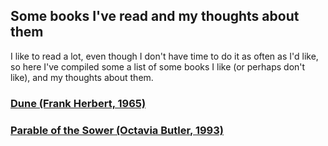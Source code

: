 ## Some books I've read and my thoughts about them

I like to read a lot, even though I don't have time to do it as often as I'd like, so here I've compiled some a list of some books I like (or perhaps don't like), and my thoughts about them.

<h3><a href="https://www.moustafa.io/books/Dune">Dune (Frank Herbert, 1965)</a></h3>
<h3><a href="https://www.moustafa.io/books/Parable-of-the-Sower">Parable of the Sower (Octavia Butler, 1993)</a></h3>
